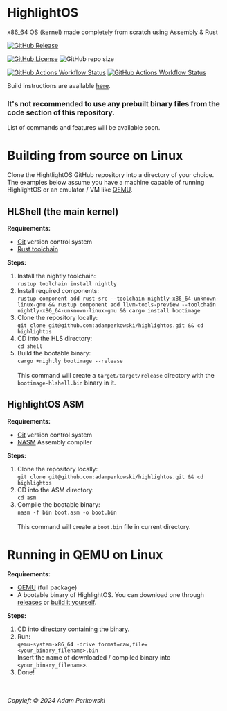 # HighlightOS

<!-- logo instead of name -->

x86_64 OS (kernel) made completely from scratch using Assembly & Rust

[![GitHub Release](https://img.shields.io/github/v/release/adamperkowski/highlightos?label=Latest%20Released%20Version)](https://github.com/adamperkowski/highlightos/releases)

[![GitHub License](https://img.shields.io/github/license/adamperkowski/highlightos?label=License)](https://github.com/adamperkowski/highlightos/blob/main/LICENSE) ![GitHub repo size](https://img.shields.io/github/repo-size/adamperkowski/highlightos?label=Repo%20Size)

[![GitHub Actions Workflow Status](https://img.shields.io/github/actions/workflow/status/adamperkowski/highlightos/asm.yml?branch=main&label=ASM%20Build)](https://github.com/adamperkowski/highlightos/actions) [![GitHub Actions Workflow Status](https://img.shields.io/github/actions/workflow/status/adamperkowski/highlightos/rust.yml?branch=main&label=HLShell%20Build)](https://github.com/adamperkowski/highlightos/actions)

Build instructions are available [here](#building-from-source-on-linux).

### It's not recommended to use any prebuilt binary files from the code section of this repository.

<!-- showcase -->
<!-- features -->
List of commands and features will be available soon.

<!-- installation & docs -->
# Building from source on Linux
Clone the HightlightOS GitHub repository into a directory of your choice. The examples below assume you have a machine capable of running HighlightOS or an emulator / VM like [QEMU](https://www.qemu.org).

## HLShell (the main kernel)
**Requirements:**
 - [Git](https://git-scm.com) version control system
 - [Rust toolchain](https://www.rust-lang.org/tools/install)

**Steps:**
 1. Install the nightly toolchain:<br>`rustup toolchain install nightly`
 2. Install required components:<br>`rustup component add rust-src --toolchain nightly-x86_64-unknown-linux-gnu && rustup component add llvm-tools-preview --toolchain nightly-x86_64-unknown-linux-gnu && cargo install bootimage`
 3. Clone the repository locally:<br>`git clone git@github.com:adamperkowski/highlightos.git && cd highlightos`
 4. CD into the HLS directory:<br>`cd shell`
 5. Build the bootable binary:<br>`cargo +nightly bootimage --release`<br><br>This command will create a `target/target/release` directory with the `bootimage-hlshell.bin` binary in it.

## HighlightOS ASM
**Requirements:**
 - [Git](https://git-scm.com) version control system
 - [NASM](https://nasm.us) Assembly compiler

**Steps:**
 1. Clone the repository locally:<br>`git clone git@github.com:adamperkowski/highlightos.git && cd highlightos`
 2. CD into the ASM directory:<br>`cd asm`
 3. Compile the bootable binary:<br>`nasm -f bin boot.asm -o boot.bin`<br><br>This command will create a `boot.bin` file in current directory.

 # Running in QEMU on Linux
 
 **Requirements:**
  - [QEMU](https://www.qemu.org/download/#linux) (full package)
  - A bootable binary of HighlightOS. You can download one through [releases](https://github.com/adamperkowski/highlightos/releases) or [build it yourself](#building-from-source-on-linux).

**Steps:**
 1. CD into directory containing the binary.
 2. Run:<br>`qemu-system-x86_64 -drive format=raw,file=<your_binary_filename>.bin`<br>Insert the name of downloaded / compiled binary into `<your_binary_filename>`.<br>
 3. Done!

<!-- contributing -->

<br><br>
*Copyleft 🄯 2024  Adam Perkowski*

